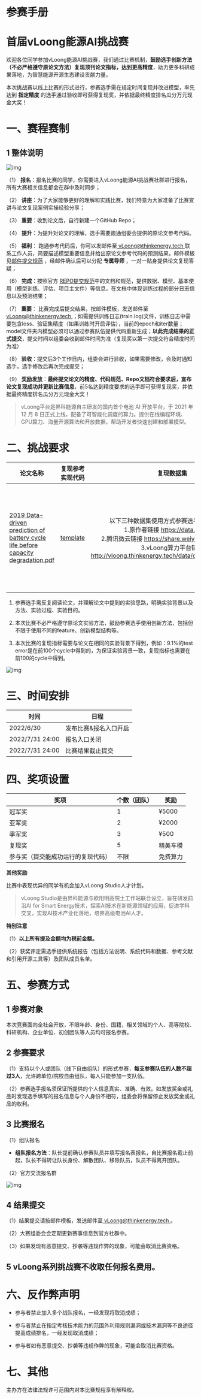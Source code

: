# 参赛手册

# 首届vLoong能源AI挑战赛

欢迎各位同学参加vLoong能源AI挑战赛，我们通过比赛机制，**鼓励选手创新方法（不必严格遵守原论文方法）复现顶刊论文指标，达到更高精度**，助力更多科研成果落地，为智慧能源开源生态建设贡献力量。

本次挑战赛以线上比赛的形式进行，参赛选手需在规定时间复现并改进模型，率先达到 **指定精度** 的选手通过验收即可获得复现奖，并依据最终精度排名瓜分万元现金大奖！



# 一、赛程赛制

## **1  整体说明**

![img](https://github.com/thinkenergy/vloong-nature-energy/blob/master/static/流程图.jpg)

（1） **报名**：报名比赛的同学，你需要进入vLoong能源AI挑战赛社群进行报名，所有大赛相关信息都会在群中及时同步；

（2） **讲座**：为了大家能够更好的理解和实践比赛，我们特意为大家准备了比赛宣讲与论文复现案例实操经验分享；

（3） **重要**：收到论文后，自行新建一个GitHub Repo；

（4） **提升**：为提升对论文的理解，选手需要跑通组委会提供的原论文参考代码。

（5） **福利**： 跑通参考代码后，你可以发邮件至[ vLoong@thinkenergy.tech ](http://vLoong@thinkenergy.tech)联系工作人员，简要描述模型重要信息并给出原论文参考代码的预测结果，邮件模板见[邮件提交规范](https://github.com/thinkenergy/vloong-nature-energy/blob/master/邮件提交规范.md) ，经邮件确认后可以分配 **专属导师** ，一对一贴身提供论文复现答疑；

（6） **完成**：按照官方 [REPO提交规范](https://github.com/thinkenergy/vloong-nature-energy/blob/master/REPO%20%E6%8F%90%E4%BA%A4%E8%A7%84%E8%8C%83.md)中的文档和规范，提供数据、模型、基本使用（模型训练、评估、项目主文件）等信息，在文档中体现训练过程的部分日志信息以及预测结果；

（7） **重要**： 比赛完成后提交结果，按邮件模板，发送邮件至[ vLoong@thinkenergy.tech ](http://vLoong@thinkenergy.tech)；如需提供训练日志(train.log)文件，训练日志中需要包含loss、验证集精度（如果训练时开启评估），当前的epoch和iter数量；model文件夹内模型必须可以通过参赛队伍提供代码重新生成；**以此完成结果的正式提交**，提交时间以组委会收到邮件时间为准（复现奖以第一次提交符合精度时间为准）

（8） **验收**：提交后3个工作日内，组委会进行验收，如果需要修改，会及时通知选手，选手修改后再次完成提交；

（9） **奖励发放**：**最终提交论文的精度、代码规范、Repo文档符合要求后，宣布论文复现成功并更新比赛信息**，前5名达到精度要求的选手即可获得复现奖，并依据最终精度排名瓜分万元现金大奖！



> vLoong平台是昇科能源自主研发的国内首个电池 AI 开放平台，于 2021 年 12 月 8 日正式上线，配备了可智能化调度的算力。提供在线编程环境、GPU算力、海量开源算法和开放数据，帮助开发者快速创建和部署模型。



# 二、挑战要求

| **论文名称**                                                 | **复现参考实现代码**                                         |                        **复现数据集**                        |                       **复现精度要求**                       |
| ------------------------------------------------------------ | ------------------------------------------------------------ | :----------------------------------------------------------: | :----------------------------------------------------------: |
| [2019 Data-driven prediction of battery cycle life before capacity degradation.pdf](https://github.com/thinkenergy/vloong-nature-energy/blob/master/2019%20Data-driven%20prediction%20of%20battery%20cycle%20life%20before%20capacity%20degradation.pdf) | [template](https://github.com/thinkenergy/vloong-nature-energy/blob/master/repo_template) | 以下三种数据集使用方式参赛选手可任意选择： <br/>1.原作者链接 https://data.matr.io/1 <br/>2.腾讯微云链接 https://share.weiyun.com/cjmHpfld <br/>3.vLoong算力平台链接 http://vloong.thinkenergy.tech/data/datasets/custom/154 | MAPE≤10% （注：第4步“跑通参考代码”无精度要求；评选“复现奖”、“季军奖”、“亚军奖”、“冠军奖”复现精度最低应达到此要求） |

1. 参赛选手需反复阅读论文，并理解论文中提到的实验思路，明确实验背景以及方法、实验过程、实验目的。

1. 本次比赛不必严格遵守原论文实验方法，鼓励参赛选手使用创新方法，包括但不限于使用不同的feature、创新模型结构等。

1. 本次比赛的复现指标需要与论文在相同的实验背景下得到，例如：9.1%的test error是在前100个cycle中得到的，为保证实验背景一致，复现指标也需要在前100的cycle中得到。

![img](https://github.com/thinkenergy/vloong-nature-energy/blob/master/static/image.png)

# **三、时间安排**

| **时间**        | **日程**              |
| --------------- | --------------------- |
| 2022/6/30       | 发布比赛&报名入口开启 |
| 2022/7/31 24:00 | 报名入口关闭          |
| 2022/7/31 24:00 | 比赛结果截止提交      |

# **四、奖项设置**

| **奖项**                           | **个数（团队）** | **奖励** |
| ---------------------------------- | ---------------- | -------- |
| 冠军奖                             | 1                | ¥5000    |
| 亚军奖                             | 2                | ¥2000    |
| 季军奖                             | 3                | ¥500     |
| 复现奖                             | 5                | 精美车模 |
| 参与奖（提交能成功运行的复现代码） | 不限             | 免费算力 |

**其他奖励**

比赛中表现优异的同学有机会加入vLoong Studio人才计划。

> vLoong Studio是由昇科能源与欧阳明高院士工作站联合设立，旨在研发前沿AI for Smart Energy技术，探索AI技术在新能源领域的应用，促进学科交叉，实现AI技术产业化落地，培养高级电池AI人才。



**特别注意**

（1）**以上所有提及金额均为税前金额。**

（2）获奖评定需选手提供系统报告（包括方法说明、系统代码和数据、参考文献和引用开源工具等）及团队成员名单。



# **五、参赛方式**

## 1  参赛对象

本次竞赛面向全社会开放，不限年龄、身份、国籍，相关领域的个人、高等院校、科研机构、企业单位、初创团队等人员均可报名参赛。

## 2  参赛要求

（1）支持以个人或团队（线下自由组队）的形式参赛，**每支参赛队伍的人数不超过3人**，允许跨单位/院校自由组队，每人只能参加一支队伍。

（2）参赛选手报名须保证所提供的个人信息真实、准确、有效。如发放奖金或礼品时发现选手填写的报名信息与个人身份不相符，组委会将保留停止发放奖金或礼品的权利。

## 3  比赛报名

（1）组队报名

- **组队报名方法**：队长提前确认参赛队员并填写报名表报名，自比赛报名截止前起，队长不得转让队长身份、解散团队、移除队员，队员不得离开团队。

（2）官方交流报名群

![img](https://github.com/thinkenergy/vloong-nature-energy/blob/master/static/加入群聊二维码.png)



## 4  结果提交

（1）结果提交请按邮件模板，发送邮件至[ vLoong@thinkenergy.tech ](http://vLoong@thinkenergy.tech)。

（2）大赛组委会会定期更新赛事信息到官方社群中。

（3）如果发现有恶意提交、抄袭等违规作弊的现象，可能会取消比赛资格。

## 5  vLoong系列挑战赛不收取任何报名费用。



# 六、反作弊声明

- 参与者禁止加入多个战队报名，一经发现将取消成绩；

- 参与者禁止在指定考核技术能力的范围外利用规则漏洞或技术漏洞等不良途径提高成绩排名，一经发现取消成绩；

- 参与者如有恶意提交、抄袭等违规作弊的现象，可能会取消比赛资格。

# 七、其他

主办方在法律法规许可范围内对本比赛规程享有解释权。